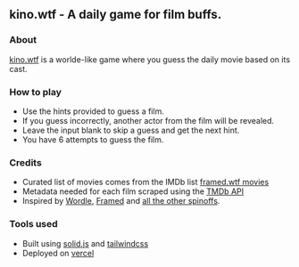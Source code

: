 ## kino.wtf - A daily game for film buffs. 

### About
[kino.wtf](https://kino.wtf) is a worlde-like game where you guess the daily movie based on its cast. 

### How to play
- Use the hints provided to guess a film.
- If you guess incorrectly, another actor from the film will be revealed.
- Leave the input blank to skip a guess and get the next hint.
- You have 6 attempts to guess the film.

### Credits
- Curated list of movies comes from the IMDb list [framed.wtf movies](https://www.imdb.com/list/ls567944175/)
- Metadata needed for each film scraped using the [TMDb API](https://developer.themoviedb.org/reference/intro/getting-started)
- Inspired by [Wordle](https://www.nytimes.com/games/wordle/index.html), [Framed](https://framed.wtf) and [all the other spinoffs](https://rwmpelstilzchen.gitlab.io/wordles/).

### Tools used
- Built using [solid.js](https://solidjs.com) and [tailwindcss](https://tailwindcss.com)
- Deployed on [vercel](https://vercel.app)
